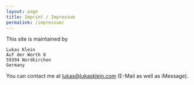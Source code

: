 ```yaml
---
layout: page
title: Imprint / Impressum
permalink: /impressum/
---
```


This site is maintained by

    Lukas Klein
    Auf der Worth 8
    59394 Nordkirchen
    Germany

You can contact me at lukas@lukasklein.com (E-Mail as well as iMessage).
